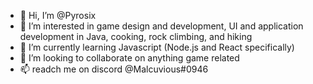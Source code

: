 - 👋 Hi, I’m @Pyrosix
- 👀 I’m interested in game design and development, UI and application development in Java, cooking, rock climbing, and hiking
- 🌱 I’m currently learning Javascript (Node.js and React specifically)
- 💞️ I’m looking to collaborate on anything game related
- 📫 readch me on discord @Malcuvious#0946

<!---
Pyrosix/Pyrosix is a ✨ special ✨ repository because its `README.md` (this file) appears on your GitHub profile.
You can click the Preview link to take a look at your changes.
--->
